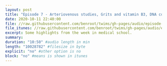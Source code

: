 ```yaml
---
layout: post
title: "Episode 7 - Arteriovenous studies, Grits and vitamin B3, DNA contents"
date: 2020-10-11 22:40:00
file: //raw.githubusercontent.com/benroot/twims/gh-pages/audio/episode-07.mp3
file_itunes: //raw.githubusercontent.com/benroot/twims/gh-pages/audio/episode-07.m4a
excerpt: Some highlights from the week in medical school.
summary: 
duration: "10:50" #audio length in min
length: "10028782" #filesize in byte
explicit: "no" #other option is no
block: "no" #means is shown in itunes
---
```







